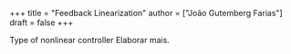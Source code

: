 +++
title = "Feedback Linearization"
author = ["João Gutemberg Farias"]
draft = false
+++

Type of nonlinear controller
Elaborar mais.
